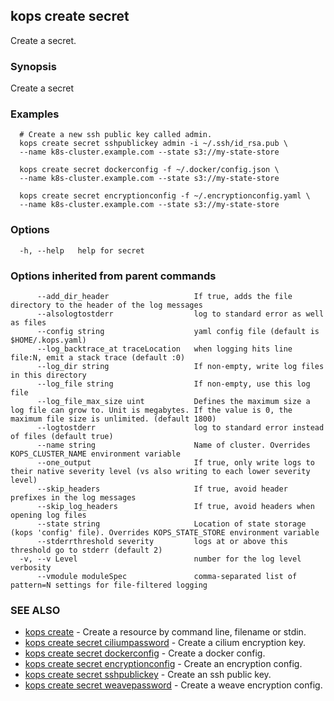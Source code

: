 
<!--- This file is automatically generated by make gen-cli-docs; changes should be made in the go CLI command code (under cmd/kops) -->

## kops create secret

Create a secret.

### Synopsis

Create a secret

### Examples

```
  # Create a new ssh public key called admin.
  kops create secret sshpublickey admin -i ~/.ssh/id_rsa.pub \
  --name k8s-cluster.example.com --state s3://my-state-store
  
  kops create secret dockerconfig -f ~/.docker/config.json \
  --name k8s-cluster.example.com --state s3://my-state-store
  
  kops create secret encryptionconfig -f ~/.encryptionconfig.yaml \
  --name k8s-cluster.example.com --state s3://my-state-store
```

### Options

```
  -h, --help   help for secret
```

### Options inherited from parent commands

```
      --add_dir_header                   If true, adds the file directory to the header of the log messages
      --alsologtostderr                  log to standard error as well as files
      --config string                    yaml config file (default is $HOME/.kops.yaml)
      --log_backtrace_at traceLocation   when logging hits line file:N, emit a stack trace (default :0)
      --log_dir string                   If non-empty, write log files in this directory
      --log_file string                  If non-empty, use this log file
      --log_file_max_size uint           Defines the maximum size a log file can grow to. Unit is megabytes. If the value is 0, the maximum file size is unlimited. (default 1800)
      --logtostderr                      log to standard error instead of files (default true)
      --name string                      Name of cluster. Overrides KOPS_CLUSTER_NAME environment variable
      --one_output                       If true, only write logs to their native severity level (vs also writing to each lower severity level)
      --skip_headers                     If true, avoid header prefixes in the log messages
      --skip_log_headers                 If true, avoid headers when opening log files
      --state string                     Location of state storage (kops 'config' file). Overrides KOPS_STATE_STORE environment variable
      --stderrthreshold severity         logs at or above this threshold go to stderr (default 2)
  -v, --v Level                          number for the log level verbosity
      --vmodule moduleSpec               comma-separated list of pattern=N settings for file-filtered logging
```

### SEE ALSO

* [kops create](kops_create.md)	 - Create a resource by command line, filename or stdin.
* [kops create secret ciliumpassword](kops_create_secret_ciliumpassword.md)	 - Create a cilium encryption key.
* [kops create secret dockerconfig](kops_create_secret_dockerconfig.md)	 - Create a docker config.
* [kops create secret encryptionconfig](kops_create_secret_encryptionconfig.md)	 - Create an encryption config.
* [kops create secret sshpublickey](kops_create_secret_sshpublickey.md)	 - Create an ssh public key.
* [kops create secret weavepassword](kops_create_secret_weavepassword.md)	 - Create a weave encryption config.


